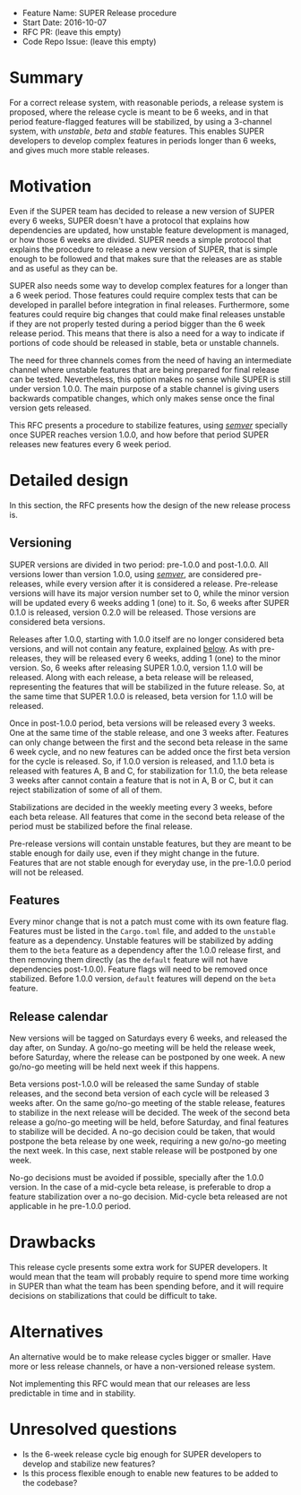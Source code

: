 - Feature Name: SUPER Release procedure
- Start Date: 2016-10-07
- RFC PR: (leave this empty)
- Code Repo Issue: (leave this empty)

# Summary
[summary]: #summary

For a correct release system, with reasonable periods, a release system is proposed, where the
release cycle is meant to be 6 weeks, and in that period feature-flagged features will be
stabilized, by using a 3-channel system, with *unstable*, *beta* and *stable* features. This enables
SUPER developers to develop complex features in periods longer than 6 weeks, and gives much more
stable releases.

# Motivation
[motivation]: #motivation

Even if the SUPER team has decided to release a new version of SUPER every 6 weeks, SUPER doesn't
have a protocol that explains how dependencies are updated, how unstable feature development is
managed, or how those 6 weeks are divided. SUPER needs a simple protocol that explains the
procedure to release a new version of SUPER, that is simple enough to be followed and that makes
sure that the releases are as stable and as useful as they can be.

SUPER also needs some way to develop complex features for a longer than a 6 week period. Those
features could require complex tests that can be developed in parallel before integration in final
releases. Furthermore, some features could require big changes that could make final releases
unstable if they are not properly tested during a period bigger than the 6 week release period. This
means that there is also a need for a way to indicate if portions of code should be released in
stable, beta or unstable channels.

The need for three channels comes from the need of having an intermediate channel where unstable
features that are being prepared for final release can be tested. Nevertheless, this option makes
no sense while SUPER is still under version 1.0.0. The main purpose of a stable channel is giving
users backwards compatible changes, which only makes sense once the final version gets released.

This RFC presents a procedure to stabilize features, using *[semver](http://semver.org/)* specially
once SUPER reaches version 1.0.0, and how before that period SUPER releases new features every 6
week period.

# Detailed design
[design]: #detailed-design

In this section, the RFC presents how the design of the new release process is.

## Versioning
[versioning]: #versioning

SUPER versions are divided in two period: pre-1.0.0 and post-1.0.0. All versions lower than version
1.0.0, using *[semver](http://semver.org/)*, are considered pre-releases, while every version after
it is considered a release. Pre-release versions will have its major version number set to 0, while
the minor version will be updated every 6 weeks adding 1 (one) to it. So, 6 weeks after SUPER 0.1.0
is released, version 0.2.0 will be released. Those versions are considered beta versions.

Releases after 1.0.0, starting with 1.0.0 itself are no longer considered beta versions, and will
not contain any feature, explained [below](#features). As with pre-releases, they will be released
every 6 weeks, adding 1 (one) to the minor version. So, 6 weeks after releasing SUPER 1.0.0,
version 1.1.0 will be released. Along with each release, a beta release will be released,
representing the features that will be stabilized in the future release. So, at the same time that
SUPER 1.0.0 is released, beta version for 1.1.0 will be released.

Once in post-1.0.0 period, beta versions will be released every 3 weeks. One at the same time of
the stable release, and one 3 weeks after. Features can only change between the first and the
second beta release in the same 6 week cycle, and no new features can be added once the first beta
version for the cycle is released. So, if 1.0.0 version is released, and 1.1.0 beta is released
with features A, B and C, for stabilization for 1.1.0, the beta release 3 weeks after cannot
contain a feature that is not in A, B or C, but it can reject stabilization of some of all of them.

Stabilizations are decided in the weekly meeting every 3 weeks, before each beta release. All
features that come in the second beta release of the period must be stabilized before the final
release.

Pre-release versions will contain unstable features, but they are meant to be stable enough for
daily use, even if they might change in the future. Features that are not stable enough for
everyday use, in the pre-1.0.0 period will not be released.

## Features
[features]: #features

Every minor change that is not a patch must come with its own feature flag. Features must be listed
in the `Cargo.toml` file, and added to the `unstable` feature as a dependency. Unstable features
will be stabilized by adding them to the `beta` feature as a dependency after the 1.0.0 release
first, and then removing them directly (as the `default` feature will not have dependencies
post-1.0.0). Feature flags will need to be removed once stabilized. Before 1.0.0 version, `default`
features will depend on the `beta` feature.

## Release calendar
[calendar]: #release-calendar

New versions will be tagged on Saturdays every 6 weeks, and released the day after, on Sunday. A
go/no-go meeting will be held the release week, before Saturday, where the release can be postponed
by one week. A new go/no-go meeting will be held next week if this happens.

Beta versions post-1.0.0 will be released the same Sunday of stable releases, and the second beta
version of each cycle will be released 3 weeks after. On the same go/no-go meeting of the stable
release, features to stabilize in the next release will be decided. The week of the second beta
release a go/no-go meeting will be held, before Saturday, and final features to stabilize will be
decided. A no-go decision could be taken, that would postpone the beta release by one week,
requiring a new go/no-go meeting the next week. In this case, next stable release will be postponed
by one week.

No-go decisions must be avoided if possible, specially after the 1.0.0 version. In the case of a
mid-cycle beta release, is preferable to drop a feature stabilization over a no-go decision.
Mid-cycle beta released are not applicable in he pre-1.0.0 period.

# Drawbacks
[drawbacks]: #drawbacks

This release cycle presents some extra work for SUPER developers. It would mean that the team will
probably require to spend more time working in SUPER than what the team has been spending before,
and it will require decisions on stabilizations that could be difficult to take.

# Alternatives
[alternatives]: #alternatives

An alternative would be to make release cycles bigger or smaller. Have more or less release
channels, or have a non-versioned release system.

Not implementing this RFC would mean that our releases are less predictable in time and in
stability.

# Unresolved questions
[unresolved]: #unresolved-questions

 - Is the 6-week release cycle big enough for SUPER developers to develop and stabilize new
   features?
 - Is this process flexible enough to enable new features to be added to the codebase?
